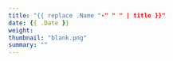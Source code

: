 ```yaml
---
title: "{{ replace .Name "-" " " | title }}"
date: {{ .Date }}
weight:
thumbnail: "blank.png"
summary: ""
---
```



